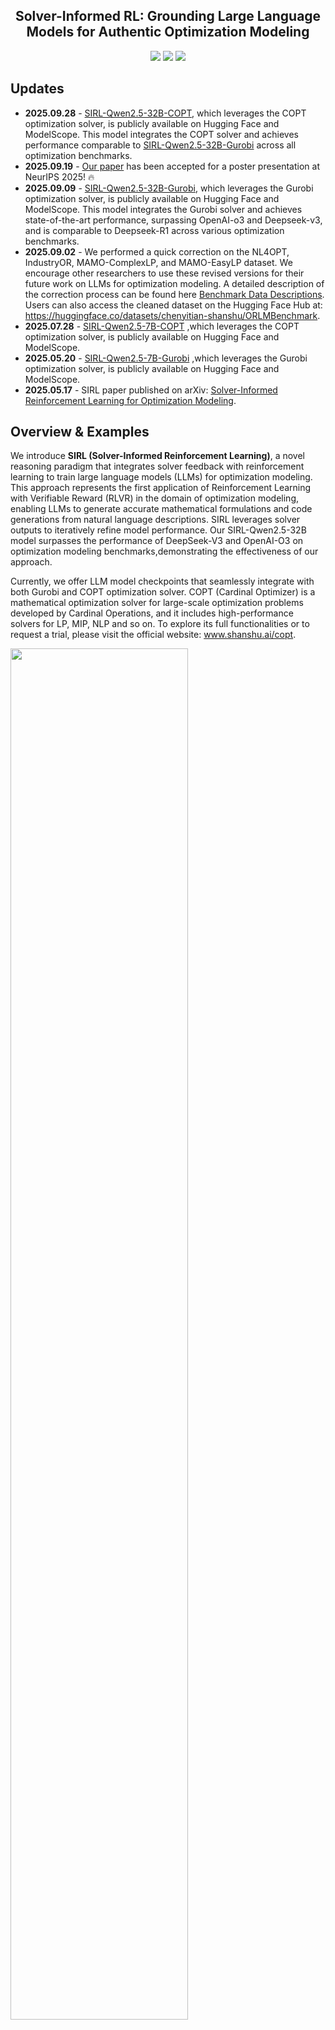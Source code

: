 
<h2 align="center"> Solver-Informed RL: Grounding Large Language Models for Authentic Optimization Modeling</h2>
<p align="center">
<!--     Yitian Chen<sup>*</sup>, Jingfan Xia<sup>*</sup>, Siyu Shao<sup></sup>, Dongdong Ge<sup>†</sup>, Yinyu Ye
    <br>
    <div align='center'>
        <sup>*</sup>Equal Contribution, <sup>†</sup>Corresponding Authors
    </div>
    <p align="center">
        <b>Cardinal Operations, China</b><br>
        <b>Shanghai University of Finance and Economics</b><br>
        <b>The University of Hong Kong</b><br>
        <b>Antai School of Economics and Management, Shanghai Jiao Tong University</b><br>
        <b>Department of Management Science and Engineering, Stanford University</b>
    </p> -->
    <p align="center" style="white-space: nowrap;">
        <a href="https://arxiv.org/abs/2505.11792" style="display: inline-block;"><img src='https://img.shields.io/badge/Paper-SIRL-red'></a>
        <a href="[https://huggingface.co/chenyitian-shanshu/SIRL](https://huggingface.co/chenyitian-shanshu/SIRL)" style="display: inline-block;"><img src='https://img.shields.io/badge/Model-%F0%9F%A4%97%20HuggingFace-yellow'></a>
        <a href="[https://modelscope.cn/models/oneday88/SIRL-7B](https://modelscope.cn/models/oneday88/SIRL-7B)" style="display: inline-block;"><img src="https://img.shields.io/static/v1?label=Model&message=ModeScope&color=green"></a>
    </p>
</p>

## Updates
 
 - **2025.09.28** - [SIRL-Qwen2.5-32B-COPT](https://huggingface.co/chenyitian-shanshu/SIRL-COPT32B), which leverages the COPT optimization solver, is publicly available on Hugging Face and ModelScope. This model integrates the COPT solver and achieves  performance comparable to [SIRL-Qwen2.5-32B-Gurobi](https://huggingface.co/chenyitian-shanshu/SIRL-Gurobi32B) across all optimization benchmarks.
 - **2025.09.19** - [Our paper](https://neurips.cc/virtual/2025/poster/119660) has been accepted for a poster presentation at NeurIPS 2025! 🔥
 - **2025.09.09** - [SIRL-Qwen2.5-32B-Gurobi](https://huggingface.co/chenyitian-shanshu/SIRL-Gurobi32B), which leverages the Gurobi optimization solver, is publicly available on Hugging Face and ModelScope. This model integrates the Gurobi solver and achieves state-of-the-art performance, surpassing OpenAI-o3 and Deepseek-v3, and is comparable to Deepseek-R1 across various optimization benchmarks.
 - **2025.09.02** - We performed a quick correction on the NL4OPT, IndustryOR, MAMO-ComplexLP, and MAMO-EasyLP dataset. We encourage other researchers to use these revised versions for their future work on LLMs for optimization modeling. A detailed description of the correction process can be found here [Benchmark Data Descriptions](https://github.com/Cardinal-Operations/SIRL/tree/main/test_data/). Users can also access the cleaned dataset on the Hugging Face Hub at: https://huggingface.co/datasets/chenyitian-shanshu/ORLMBenchmark.
- **2025.07.28** - [SIRL-Qwen2.5-7B-COPT](https://huggingface.co/chenyitian-shanshu/SIRL/tree/main/Copt) ,which leverages the COPT optimization solver, is publicly available on Hugging Face and ModelScope.
- **2025.05.20** - [SIRL-Qwen2.5-7B-Gurobi](https://huggingface.co/chenyitian-shanshu/SIRL/tree/main) ,which leverages the Gurobi optimization solver, is publicly available on Hugging Face and ModelScope.
- **2025.05.17** - SIRL paper published on arXiv: [Solver-Informed Reinforcement Learning for Optimization Modeling](https://arxiv.org/abs/2505.11792).

## Overview & Examples
We introduce **SIRL (Solver-Informed Reinforcement Learning)**, a novel reasoning paradigm that integrates solver feedback with reinforcement learning to train large language models (LLMs) for optimization modeling. This approach represents the first application of Reinforcement Learning with Verifiable Reward (RLVR) in the domain of optimization modeling, enabling LLMs to generate accurate mathematical formulations and code generations from natural language descriptions. SIRL leverages solver outputs to iteratively refine model performance. 
Our SIRL-Qwen2.5-32B model surpasses the performance of DeepSeek-V3 and OpenAI-O3 on optimization modeling benchmarks,demonstrating the effectiveness of our approach.

Currently, we offer LLM model checkpoints that seamlessly integrate with both Gurobi and COPT optimization solver.
COPT (Cardinal Optimizer) is a mathematical optimization solver for large-scale optimization problems developed by Cardinal Operations, and it includes high-performance solvers for LP, MIP, NLP and so on.
To explore its full functionalities or to request a trial, please visit the official website: www.shanshu.ai/copt.

<img src="https://github.com/user-attachments/assets/ffd2134d-74a8-4850-8995-2dbea98d7605" style="width: 75%;">

<img src="https://github.com/user-attachments/assets/bce8e135-6587-4a89-8aac-814f6836100d" style="width: 75%;">

<img src="https://github.com/user-attachments/assets/08c23c75-ae2e-4d03-9d87-e645844bfe24" style="width: 75%;">



## Model Release

The checkpoints of [SIRL-Qwen2.5-7B-Gurobi](https://huggingface.co/chenyitian-shanshu/SIRL), [SIRL-Qwen2.5-7B-COPT](https://huggingface.co/chenyitian-shanshu/SIRL/tree/main/Copt) and [SIRL-Qwen2.5-32B-Gurobi](https://huggingface.co/chenyitian-shanshu/SIRL-Gurobi32B) are avaiable on Hugging Face and Model Scope. 
 Looking ahead, we aim to develop our next-generation LLM models to tackle a broader range of general optimization and mathematical tasks.


| Solver Type          | Hugging Face      | ModelScope |
|---------------------|---------------- | ---|
| Gurobi-7B     | [SIRL-Qwen2.5-7B-Gurobi](https://huggingface.co/chenyitian-shanshu/SIRL-Gurobi)   | [SIRL-Qwen2.5-7B-Gurobi](https://modelscope.cn/models/oneday88/SIRL-7B) |
| Gurobi-32B     | [SIRL-Qwen2.5-32B-Gurobi](https://huggingface.co/chenyitian-shanshu/SIRL-Gurobi32B)   | [SIRL-Qwen2.5-32B-Gurobi](https://modelscope.cn/models/oneday88/sirl-qwen2-5-32b-gurobi) |
| COPT-7B | [SIRL-Qwen2.5-7B-COPT](https://huggingface.co/chenyitian-shanshu/SIRL-COPT) | [SIRL-Qwen2.5-7B-COPT](https://modelscope.cn/models/oneday88/sirl-qwen2-5-7b-copt) |
| COPT-32B     | [SIRL-Qwen2.5-32B-COPT](https://huggingface.co/chenyitian-shanshu/SIRL-COPT32B)   | [SIRL-Qwen2.5-32B-COPT](https://modelscope.cn/models/oneday88/sirl-qwen2-5-32b-copt) |

## Performance

We evaluated the performance of the proposed SIRL framework on four benchmarks: NL4OPT, MAMO, IndustryOR and OptMATH. 
Performance is assessed based on the pass@1 accuracy(acc). Following the rigorous evaluation protocol proposed by OptMATH, a solution is considered valid if the relative error is less than 1e-6.
The performance metrics for [SIRL](https://huggingface.co/chenyitian-shanshu/SIRL) are as follows. The highest results are highlighted in bold.


| Types         | Models            | NL4OPT | MAMO Easy fixed | MAMO Complex fixed | IndustryOR | OptMATH_166  | OptiBench | Macro AVG |
|---------------|-------------------|--------|-----------|--------------|------------|---------|-----------|-----------|
|  Baseline               | GPT-4             | 89.0%* | 87.3%*    | 49.3%*       | 33.0%*     | 16.6%*  | 68.6%* | 57.4%*    |
|               | Deepseek-V3       | 95.9%* | 88.3%*    | 50.2%       | 37.0%* | 44.0%  | **71.6%*** | 64.5%*    |
|               | DeepSeek-R1       | 82.4%  | 87.2%     | **67.9%**        | **45.0%**  | 40.4% | 66.4% | 61.9% |
|               | OpenAI-O3            | 69.4%  | 77.1%     | 51.2%        | 44.0%      | 44.0% | 58.6% |  57.38% |
|   Agent-based             | OptiMUS           | 78.8%* | 77.0%*    | 43.6%*       | 31.0%*     | 20.2%*   | 45.8%* | 49.4%*    |
| Offline-learning | ORLM-LLaMA-3-8B | 85.7%* | 82.3%*    | 37.4%*       | 24.0%*     | 2.6%*   | 51.1%* | 47.2%*    |
|               | LLMOpt-Qwen2.5-14B | 80.3%* | 89.5%*    | 44.1%*       | 29.0%*     | 12.5%*  | 53.8%* | 51.1%*    |
|               | OptMATH-Qwen2.5-7B | 94.7%* | 86.5%*    | 40.8%     | 20.0%*     | 24.4%*  | 57.9%* | 55.8%*    |
|               | OptMATH-Qwen2.5-32B | 95.9%|	89.9%|	54.1%|	31.0%	|34.7%	 |66.1%	|62.0%  |
| Gurobi-7B     | SIRL-Qwen2.5-7B-Gurobi   | 96.3%* | 91.7%  | 51.7%     | 33.0%   | 30.5%  | 58.0% | 60.2%     |
|  Gruobi-32B             | SIRL-Qwen2.5-32B-Gurobi | **98.0%**	| **94.6%**|	61.1%	|42.0%	|**45.8%**	|67.4%	|**68.2%** |
| COPT-7B            | SIRL-Qwen2.5-7B-COPT| 95.1% | 92.1% | 53.1% | 31.0% | 29.5% | 58.3% | 58.9%|
|  COPT-32B             | SIRL-Qwen2.5-32B-COPT | **98.4%** | **94.7%** | **72.4%** | 41.0% | 39.8% | 64.1% | **68.4%** |

*Note:* Values marked with "*" are from original or reproduced papers with the criterion: relative error < 10⁻⁶. 

* The code to reproduce the results of Gurobi version can be found in our [Jupyter Notebook for Gurobi](https://github.com/Cardinal-Operations/SIRL/blob/main/reproduce_gurobi.ipynb).
* The code to reproduce the results of COPT version can be found in our [Jupyter Notebook for COPT](https://github.com/Cardinal-Operations/SIRL/blob/main/reproduce_copt.ipynb).

## Inference

### Setup
To get started, clone SIRL and install the required packages:

```shell
pip install -r requirements.txt
```

Make sure that you have already apply for the license of solvers such as Gurobi or COPT.

We recommend using the following prompt template which can be found in [rule_prompt_utils.py](https://github.com/Cardinal-Operations/SIRL/blob/main/rule_prompt_utils.py). Please replace the {question} with any natural language OR question.

### Quick start

Below is a simple example for model inference:

```python
from transformers import AutoTokenizer
from rule_prompt_utils import gurobi_prompt_temp,copt_prompt_temp
from utils import extract_code_block, extract_obj
from vllm import SamplingParams, LLM
from langchain.prompts import PromptTemplate
import subprocess

sovler_name = 'gurobi'
# solver_name = 'copt'
# Load model and parameters for Gurobi
model = LLM("chenyitian-shanshu/SIRL-Gurobi",            
            tensor_parallel_size=1,
            trust_remote_code=True)
tokenizer = AutoTokenizer.from_pretrained("chenyitian-shanshu/SIRL-Gurobi")
sampling_params = SamplingParams(
            n=1,
            temperature=0.5,
            top_p=0.9,
            max_tokens=8192,
            repetition_penalty=1.02
        )
# Load model and parameters for COPT
#model = LLM("chenyitian-shanshu/SIRL-COPT",            
#            tensor_parallel_size=1,
#            trust_remote_code=True)
#tokenizer = AutoTokenizer.from_pretrained("chenyitian-shanshu/SIRL-COPT")
#sampling_params = SamplingParams(
#            n=1,
#            temperature=0.5,
#            top_p=0.9,
#            max_tokens=8192,
#            repetition_penalty=1.02
#        )
# Load question. Here is just an example. Users can replace this with datasets they want to test
question = "An industrial tire company delivers large tires for equipment to remote engineering sites either by cargo planes or ultrawide trucks. Each cargo plane can transport 10 tires per trip and costs $1000. Each ultrawide truck can transport 6 tires per trip and costs $700. The company needs to transport at least 200 tires and has available $22000. Because most remote sites don't have proper airports, the number of plane trips cannot exceed the number of ultrawide truck trips. How many trips of each should be done to minimize the total number of trips?"

# Load prompt templete for Gurobi
zeroshot_prompt_system = PromptTemplate.from_template(gurobi_prompt_temp['system'])
zeroshot_prompt_user = PromptTemplate.from_template(gurobi_prompt_temp['user'])

# Load prompt template for COPT
#zeroshot_prompt_system = PromptTemplate.from_template(copt_prompt_temp['system'])
#zeroshot_prompt_user = PromptTemplate.from_template(copt_prompt_temp['user'])
prompt =[{"role": "system", 
          "content": zeroshot_prompt_system.format().strip() }, 
         {"role": "user",
          "content": zeroshot_prompt_user.format(question=question).strip() }]   

# Generate Response
text = tokenizer.apply_chat_template(prompt, tokenize=False, add_generation_prompt=True)
response = model.generate(text,sampling_params)
response_text = response[0].outputs[0].text
code_snippet = extract_code_block(response_text,solver_name)
result = subprocess.run(['python3', '-c', code_snippet], capture_output=True, text=True, timeout=100)
obj = extract_obj(result.stdout,solver_name)
print(response_text)
print('optimal value is', obj)
```

## Test Dataset
Our model's performance is evaluated using the following benchmark datasets: NL4OPT, IndustryOR, MAMO-EasyLP, MAMO-ComplexLP, OptMATH, and Optibench.
 We performed a quick review and correction on the NL4OPT, IndustryOR, MAMO-ComplexLP, and MAMO-EasyLP dataset. 
 Table 1 summarizes the sample counts for each dataset before and after our revisions.  
|Dataset|	Number Before Correction	| Number After Correction |
| ----- | ---------------- | -------------- |
| NL4OPT   | 245           | 245     |
| MAMO_EasyLP   |    652          |  642      |
| MAMO_ComplexLP   | 211                | 203             |
| IndustryOR   | 100               | 100            |
| OptMATH   | 166            | 166        |
| Optibench   | 605              | 605            |

The datasets are available at [https://github.com/Cardinal-Operations/SIRL/tree/main/test_data](https://github.com/Cardinal-Operations/SIRL/tree/main/test_data). 

### Data Structure

Each dataset is organized in a `jsonl` file, with each line containing an independent data entry. Each entry includes:
- `en_question`: A string description of the optimization problem.
- `en_answer`: The ground truth objective function value (float). The answers of infeasible problems are "No Best Solution" or "-99999"

An example from NL4OPT:

```json
{
    "en_question": "A company needs to minimize shipping costs across 5 warehouses with varying demands...",
    "en_answer": 1250.50,
}
```



## Citation
If you find SILR useful or relevant to your research, please consider citing our paper:

```bibtex
@article{chen2025solver,
  title={Solver-Informed RL: Grounding Large Language Models for Authentic Optimization Modeling},
  author={Chen, Yitian and Xia, Jingfan and Shao, Siyu and Ge, Dongdong and Ye, Yinyu},
  journal={arXiv preprint arXiv:2505.11792},
  year={2025}
}
```
